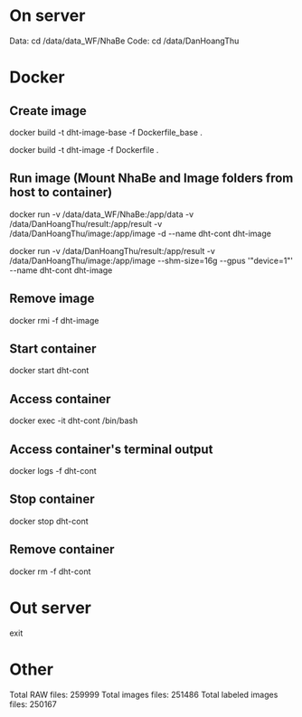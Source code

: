 # On server
Data: cd /data/data_WF/NhaBe
Code: cd /data/DanHoangThu

# Docker
## Create image
docker build -t dht-image-base -f Dockerfile_base .

docker build -t dht-image -f Dockerfile .
## Run image (Mount NhaBe and Image folders from host to container)
docker run -v /data/data_WF/NhaBe:/app/data -v /data/DanHoangThu/result:/app/result -v /data/DanHoangThu/image:/app/image -d --name dht-cont dht-image

docker run -v /data/DanHoangThu/result:/app/result -v /data/DanHoangThu/image:/app/image --shm-size=16g --gpus '"device=1"' --name dht-cont dht-image
## Remove image
docker rmi -f dht-image

## Start container
docker start dht-cont
## Access container
docker exec -it dht-cont /bin/bash
## Access container's terminal output
docker logs -f dht-cont
## Stop container
docker stop dht-cont
## Remove container
docker rm -f dht-cont

# Out server
exit

# Other
Total RAW files: 259999
Total images files: 251486
Total labeled images files: 250167